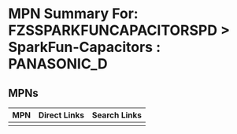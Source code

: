 



# MPN Summary For: FZSSPARKFUNCAPACITORSPD > SparkFun-Capacitors : PANASONIC_D

## MPNs
  

|MPN|Direct Links|Search Links|
| :--- | :--- | :--- |
||||
